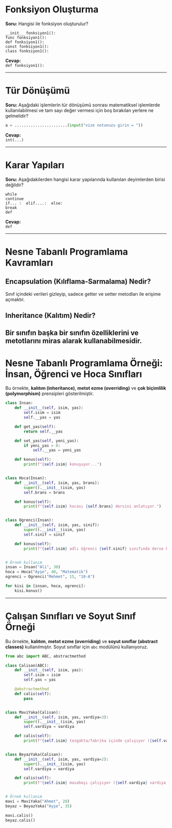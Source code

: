 # Fonksiyon Oluşturma

**Soru:** Hangisi ile fonksiyon oluşturulur?

    __init__ fonksiyon1():
    func fonksiyon1():
    def fonksiyon1():
    const fonksiyon1():
    class fonksiyon1():

**Cevap:**\
`def fonksiyon1():`

------------------------------------------------------------------------

# Tür Dönüşümü

**Soru:** Aşağıdaki işlemlerin tür dönüşümü sonrası matematiksel
işlemlerde kullanılabilmesi ve tam sayı değer vermesi için boş bırakılan
yerlere ne gelmelidir?

``` python
a = .......................(input("vize notunuzu girin = "))
```

**Cevap:**\
`int(...)`

------------------------------------------------------------------------

# Karar Yapıları

**Soru:** Aşağıdakilerden hangisi karar yapılarında kullanılan
deyimlerden birisi değildir?

    while
    continue
    if... :  elif....:  else:
    break
    def

**Cevap:**\
`def`

------------------------------------------------------------------------

# Nesne Tabanlı Programlama Kavramları

## Encapsulation (Kılıflama-Sarmalama) Nedir?

Sınıf içindeki verileri gizleyip, sadece getter ve setter metodları ile erişime açmaktır.


## Inheritance (Kalıtım) Nedir?

Bir sınıfın başka bir sınıfın özelliklerini ve metotlarını miras alarak kullanabilmesidir.
------------------------------------------------------------------------

# Nesne Tabanlı Programlama Örneği: İnsan, Öğrenci ve Hoca Sınıfları

Bu örnekte, **kalıtım (inheritance)**, **metot ezme (overriding)** ve
**çok biçimlilik (polymorphism)** prensipleri gösterilmiştir.

``` python
class Insan:
    def __init__(self, isim, yas):
        self.isim = isim
        self.__yas = yas

    def get_yas(self):
        return self.__yas

    def set_yas(self, yeni_yas):
        if yeni_yas > 0:
            self.__yas = yeni_yas

    def konus(self):
        print(f"{self.isim} konuşuyor...")


class Hoca(Insan):
    def __init__(self, isim, yas, brans):
        super().__init__(isim, yas)
        self.brans = brans

    def konus(self):
        print(f"{self.isim} hocası {self.brans} dersini anlatıyor.")


class Ogrenci(Insan):
    def __init__(self, isim, yas, sinif):
        super().__init__(isim, yas)
        self.sinif = sinif

    def konus(self):
        print(f"{self.isim} adlı öğrenci {self.sinif} sınıfında derse katılıyor.")


# Örnek kullanım
insan = Insan("Ali", 30)
hoca = Hoca("Ayşe", 40, "Matematik")
ogrenci = Ogrenci("Mehmet", 15, "10-A")

for kisi in [insan, hoca, ogrenci]:
    kisi.konus()

```

------------------------------------------------------------------------

# Çalışan Sınıfları ve Soyut Sınıf Örneği

Bu örnekte, **kalıtım**, **metot ezme (overriding)** ve **soyut sınıflar
(abstract classes)** kullanılmıştır. Soyut sınıflar için `abc` modülünü
kullanıyoruz.

``` python
from abc import ABC, abstractmethod

class Calisan(ABC):
    def __init__(self, isim, yas):
        self.isim = isim
        self.yas = yas

    @abstractmethod
    def calis(self):
        pass


class MaviYaka(Calisan):
    def __init__(self, isim, yas, vardiya=3):
        super().__init__(isim, yas)
        self.vardiya = vardiya

    def calis(self):
        print(f"{self.isim} tezgahta/fabrika içinde çalışıyor ({self.vardiya} vardiya).")


class BeyazYaka(Calisan):
    def __init__(self, isim, yas, vardiya=2):
        super().__init__(isim, yas)
        self.vardiya = vardiya

    def calis(self):
        print(f"{self.isim} masabaşı çalışıyor ({self.vardiya} vardiya).")


# Örnek kullanım
mavi = MaviYaka("Ahmet", 28)
beyaz = BeyazYaka("Ayşe", 35)

mavi.calis()
beyaz.calis()

```
